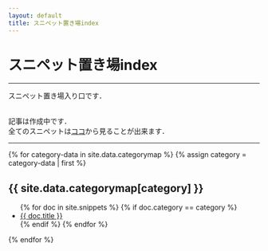 ```yaml
---
layout: default
title: スニペット置き場index
---
```


# スニペット置き場index
---

スニペット置き場入り口です．  
<br>

記事は作成中です．  
全てのスニペットは[ココ](https://github.com/satanic0258/Cpp_snippet/tree/master/src)から見ることが出来ます．

---
{% for category-data in site.data.categorymap %}
  {% assign category = category-data | first %}
  <h2> {{ site.data.categorymap[category] }} </h2>
  <ul>
    {% for doc in site.snippets %}
      {% if doc.category == category %}
        <li><a href="{{ doc.url }}">{{ doc.title }}</a></li>
      {% endif %}
    {% endfor %}
  </ul>
{% endfor %}